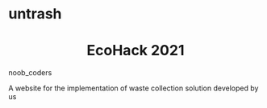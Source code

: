 # untrash
<h1 align="center"> EcoHack 2021 </h1> 
noob_coders

A website for the implementation of waste collection solution developed by us
